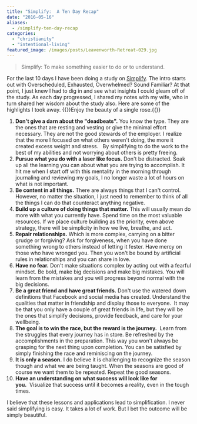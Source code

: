 ```yaml
---
title: "Simplify:  A Ten Day Recap"
date: "2016-05-16"
aliases:
  - /simplify-ten-day-recap
categories: 
  - "christianity"
  - "intentional-living"
featured_image: /images/posts/Leavenworth-Retreat-029.jpg
---
```

> Simplify: To make something easier to do or to understand.

For the last 10 days I have been doing a study on [Simplify](https://www.bible.com/reading-plans/1000-simplify). The intro starts out with Overscheduled, Exhausted, Overwhelmed? Sound Familiar? At that point, I just knew I had to dig in and see what insights I could gleam off of the study. As each day progressed, I shared my notes with my wife, who in turn shared her wisdom about the study also. Here are some of the highlights I took away.
{{<featuredimage class="inline-feature-image">}}Enjoy the beauty of a single rose.{{</featuredimage>}}
1. **Don't give a darn about the "deadbeats".** You know the type. They are the ones that are resting and vesting or give the minimal effort necessary. They are not the good stewards of the employer. I realize that the more I focused on what others weren't doing, the more it created excess weight and stress.   By simplifying to do the work to the best of my abilities and not worrying about others is pretty freeing.
2. **Pursue what you do with a laser like focus.** Don't be distracted. Soak up all the learning you can about what you are trying to accomplish. It hit me when I start off with this mentality in the morning through journaling and reviewing my goals, I no longer waste a lot of hours on what is not important.
3. **Be content in all things.** There are always things that I can't control. However, no matter the situation, I just need to remember to think of all the things I can do that counteract anything negative.
4. **Build up a culture of doing things that matter.** This will usually mean do more with what you currently have. Spend time on the most valuable resources. If we place culture building as the priority, even above strategy, there will be simplicity in how we live, breathe, and act.
5. **Repair relationships.** Which is more complex, carrying on a bitter grudge or forgiving? Ask for forgiveness, when you have done something wrong to others instead of letting it fester. Have mercy on those who have wronged you. Then you won't be bound by artificial rules in relationships and you can share in love.
6. **Have no fear.** Don't make situations complex by acting out with a fearful mindset. Be bold, make big decisions and make big mistakes. You will learn from the mistakes and you will progress beyond normal with the big decisions.
7. **Be a great friend and have great friends.** Don't use the watered down definitions that Facebook and social media has created. Understand the qualities that matter in friendship and display those to everyone.  It may be that you only have a couple of great friends in life, but they will be the ones that simplify decisions, provide feedback, and care for your wellbeing.
8. **The goal is to win the race, but the reward is the journey.**  Learn from the struggles that every journey has in store. Be refreshed by the accomplishments in the preparation. This way you won't always be grasping for the next thing upon completion. You can be satisfied by simply finishing the race and reminiscing on the journey.
9. **It is only a season.** I do believe it is challenging to recognize the season though and what we are being taught. When the seasons are good of course we want them to be repeated. Repeat the good seasons.
10. **Have an understanding on what success will look like for you.**  Visualize that success until it becomes a reality, even in the tough times.

I believe that these lessons and applications lead to simplification. I never said simplifying is easy. It takes a lot of work. But I bet the outcome will be simply beautiful.
